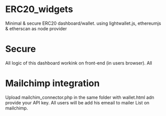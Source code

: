 # ERC20_widgets
Minimal &amp; secure ERC20 dashboard/wallet. using lightwallet.js, ethereumjs &amp; etherscan as node provider
# Secure
All logic of this dashboard workink on front-end (in users browser). All

# Mailchimp integration
Upload mailchim_connector.php in the same folder with wallet.html adn provide your API key. All users will be add his emeail to mailer List on mailchimp.

# 
